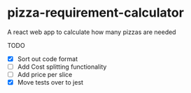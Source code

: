 # pizza-requirement-calculator
A react web app to calculate how many pizzas are needed

TODO

- [x] Sort out code format
- [ ] Add Cost splitting functionality
- [ ] Add price per slice
- [x] Move tests over to jest
